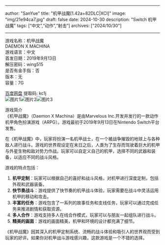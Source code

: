 
---
author: "SanYue"
title: "机甲战魔[1.42a+82DLC|XCI]"
image: "img/21e94ca7.jpg"
draft: false
date: 2024-10-30
description: "Switch 机甲战魔"
tags: [“中文”,“动作”,“射击”]
archives: ["2024/10/30"]

---

游戏名称：机甲战魔   
DAEMON X MACHINA    
游戏语言：中文  
首发日期：2019年9月13日  
解压密码：wing515  
是否有金手指：否  
版本：无   
容量：7G

[百度网盘](https://pan.baidu.com/s/17iwKp-ENnFw5suFKvsJQPA) 提取码: kc1j  
![图片1](img/7854275a.jpg)![图片2](img/3ed0dcac.jpg)![图片3](img/1cd032c4.jpg)  

游戏简介  
《机甲战魔》（Daemon X Machina）是由Marvelous Inc.开发并发行的一款动作机甲角色扮演游戏（ARPG）。游戏最初于2019年9月13日在Nintendo Switch平台发售。

在《机甲战魔》中，玩家将扮演一名机甲战士，在一个被战争摧毁的地球上与各种敌人进行战斗。游戏的世界观设定在末日之后，人类为了生存而驾驶着巨大的机甲与外星生物和敌对势力作战。玩家可以自定义自己的机甲，选择不同的武器和装备，以适应不同的战斗风格。

游戏的特点包括：
1. **机甲定制**：玩家可以根据自己的喜好和战斗风格，对机甲进行深度定制，包括外观和武器装备。
2. **快节奏战斗**：游戏提供了快节奏的机甲战斗体验，玩家需要在战斗中灵活运用机甲的移动和攻击。
3. **丰富的任务**：游戏包含了一系列的故事任务和支线任务，玩家可以通过完成任务来推进剧情和获取资源。
4. **多人合作**：游戏支持多人在线合作模式，玩家可以与朋友一起组队进行战斗。
5. **精美的画面**：游戏的画面精美，机甲和环境的设计都充满了细节。

《机甲战魔》因其深入的机甲定制系统、流畅的战斗体验和吸引人的世界观而受到玩家的好评。如果你对机甲战斗游戏感兴趣，这款游戏是一个不错的选择。
